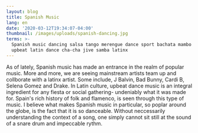 ```yaml
---
layout: blog
title: Spanish Music
lang: en
date: '2020-03-12T19:34:07-04:00'
thumbnail: /images/uploads/spanish-dancing.jpg
terms: >-
  Spanish music dancing salsa tango merengue dance sport bachata mambo rumba
  upbeat latin dance cha-cha jive samba latinx
---
```

As of lately, Spanish music has made an entrance in the realm of popular music. More and more, we are seeing mainstream artists team up and collborate with a latinx artist. Some include, J Balvin, Bad Bunny, Cardi B, Selena Gomez and Drake. In Latin culture, upbeat dance music is an integral ingredient for any fiesta or social gathering- undeniably what it was made for. Spain's rich history of folk and flamenco, is seen through this type of music. I believe what makes Spanish music in particular, so poplar around the globe, is the fact that it is so danceable. Without neccessarily understanding the context of a song, one simply cannot sit still at the sound of a snare drum and impeccable rythm.
